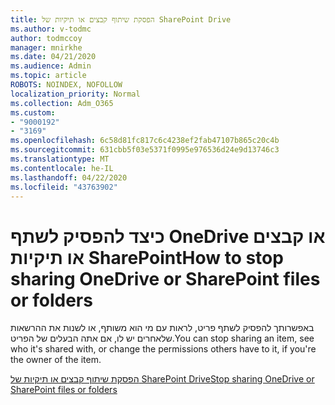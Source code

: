 ```yaml
---
title: הפסקת שיתוף קבצים או תיקיות של SharePoint Drive
ms.author: v-todmc
author: todmccoy
manager: mnirkhe
ms.date: 04/21/2020
ms.audience: Admin
ms.topic: article
ROBOTS: NOINDEX, NOFOLLOW
localization_priority: Normal
ms.collection: Adm_O365
ms.custom:
- "9000192"
- "3169"
ms.openlocfilehash: 6c58d81fc817c6c4238ef2fab47107b865c20c4b
ms.sourcegitcommit: 631cbb5f03e5371f0995e976536d24e9d13746c3
ms.translationtype: MT
ms.contentlocale: he-IL
ms.lasthandoff: 04/22/2020
ms.locfileid: "43763902"
---
```

# <a name="how-to-stop-sharing-onedrive-or-sharepoint-files-or-folders"></a><span data-ttu-id="4a695-102">כיצד להפסיק לשתף OneDrive או קבצים או תיקיות SharePoint</span><span class="sxs-lookup"><span data-stu-id="4a695-102">How to stop sharing OneDrive or SharePoint files or folders</span></span>

<span data-ttu-id="4a695-103">באפשרותך להפסיק לשתף פריט, לראות עם מי הוא משותף, או לשנות את ההרשאות שלאחרים יש לו, אם אתה הבעלים של הפריט.</span><span class="sxs-lookup"><span data-stu-id="4a695-103">You can stop sharing an item, see who it's shared with, or change the permissions others have to it, if you're the owner of the item.</span></span>

[<span data-ttu-id="4a695-104">הפסקת שיתוף קבצים או תיקיות של SharePoint Drive</span><span class="sxs-lookup"><span data-stu-id="4a695-104">Stop sharing OneDrive or SharePoint files or folders</span></span>](https://support.office.com/article/stop-sharing-onedrive-or-sharepoint-files-or-folders-or-change-permissions-0a36470f-d7fe-40a0-bd74-0ac6c1e13323)